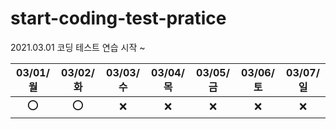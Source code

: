 # start-coding-test-pratice
2021.03.01 코딩 테스트 연습 시작 ~ 

|03/01/월|03/02/화|03/03/수|03/04/목|03/05/금|03/06/토|03/07/일|
|:---:|:---:|:---:|:---:|:---:|:---:|:---:|
|⭕|⭕|❌|❌|❌|❌|❌|
